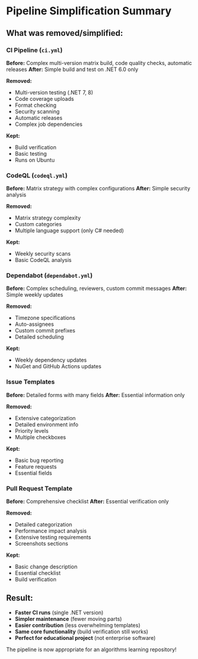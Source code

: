 # Pipeline Simplification Summary

## What was removed/simplified:

### CI Pipeline (`ci.yml`)
**Before:** Complex multi-version matrix build, code quality checks, automatic releases
**After:** Simple build and test on .NET 6.0 only

**Removed:**
- Multi-version testing (.NET 7, 8)
- Code coverage uploads
- Format checking 
- Security scanning
- Automatic releases
- Complex job dependencies

**Kept:**
- Build verification
- Basic testing
- Runs on Ubuntu

### CodeQL (`codeql.yml`)
**Before:** Matrix strategy with complex configurations
**After:** Simple security analysis

**Removed:**
- Matrix strategy complexity
- Custom categories
- Multiple language support (only C# needed)

**Kept:**
- Weekly security scans
- Basic CodeQL analysis

### Dependabot (`dependabot.yml`)
**Before:** Complex scheduling, reviewers, custom commit messages
**After:** Simple weekly updates

**Removed:**
- Timezone specifications
- Auto-assignees
- Custom commit prefixes
- Detailed scheduling

**Kept:**
- Weekly dependency updates
- NuGet and GitHub Actions updates

### Issue Templates
**Before:** Detailed forms with many fields
**After:** Essential information only

**Removed:**
- Extensive categorization
- Detailed environment info
- Priority levels
- Multiple checkboxes

**Kept:**
- Basic bug reporting
- Feature requests
- Essential fields

### Pull Request Template
**Before:** Comprehensive checklist
**After:** Essential verification only

**Removed:**
- Detailed categorization
- Performance impact analysis
- Extensive testing requirements
- Screenshots sections

**Kept:**
- Basic change description
- Essential checklist
- Build verification

## Result:
- **Faster CI runs** (single .NET version)
- **Simpler maintenance** (fewer moving parts)
- **Easier contribution** (less overwhelming templates)
- **Same core functionality** (build verification still works)
- **Perfect for educational project** (not enterprise software)

The pipeline is now appropriate for an algorithms learning repository!

